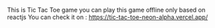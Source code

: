 This is Tic Tac Toe game you can play this game offline only 
based on reactjs
You can check it on :  https://tic-tac-toe-neon-alpha.vercel.app/
